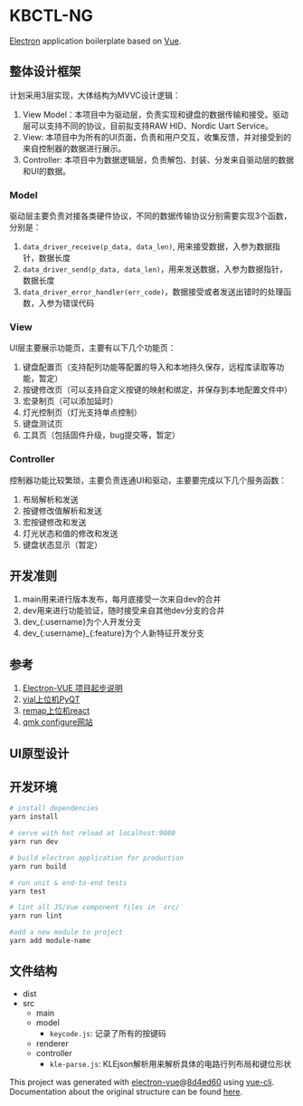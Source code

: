 # KBCTL-NG
[Electron](http://electron.atom.io/) application boilerplate based on [Vue](https://vuejs.org/).

## 整体设计框架

计划采用3层实现，大体结构为MVVC设计逻辑：
1. View Model：本项目中为驱动层，负责实现和键盘的数据传输和接受。驱动层可以支持不同的协议，目前拟支持RAW HID、Nordic Uart Service。
2. View: 本项目中为所有的UI页面，负责和用户交互，收集反馈，并对接受到的来自控制器的数据进行展示。
3. Controller: 本项目中为数据逻辑层，负责解包、封装、分发来自驱动层的数据和UI的数据。

### Model
驱动层主要负责对接各类硬件协议，不同的数据传输协议分别需要实现3个函数，分别是：
1. `data_driver_receive(p_data, data_len)`, 用来接受数据，入参为数据指针，数据长度
2. `data_driver_send(p_data, data_len)`，用来发送数据，入参为数据指针，数据长度
3. `data_driver_error_handler(err_code)`，数据接受或者发送出错时的处理函数，入参为错误代码

### View
UI层主要展示功能页，主要有以下几个功能页：
1. 键盘配置页（支持配列功能等配置的导入和本地持久保存，远程库读取等功能，暂定）
2. 按键修改页（可以支持自定义按键的映射和绑定，并保存到本地配置文件中）
3. 宏录制页（可以添加延时）
4. 灯光控制页（灯光支持单点控制）
5. 键盘测试页
6. 工具页（包括固件升级，bug提交等，暂定）

### Controller
控制器功能比较繁琐，主要负责连通UI和驱动，主要要完成以下几个服务函数：
1. 布局解析和发送
2. 按键修改值解析和发送
3. 宏按键修改和发送
4. 灯光状态和值的修改和发送
5. 键盘状态显示（暂定）

## 开发准则
1. main用来进行版本发布，每月底接受一次来自dev的合并
2. dev用来进行功能验证，随时接受来自其他dev分支的合并
3. dev\_{:username}为个人开发分支
4. dev\_{:username}\_{:feature}为个人新特征开发分支

## 参考

1. [Electron-VUE 项目起步说明](https://simulatedgreg.gitbooks.io/electron-vue/content/cn/webpack-configurations.html)
2. [vial上位机PyQT](https://github.com/Oh-My-Mechanical-Keyboard/KBCTL-NG/blob/main/README.md)
3. [remap上位机react](https://github.com/remap-keys/remap/blob/main/package.json)
4. [qmk configure网站](https://github.com/qmk/qmk_configurator/tree/master/src/components)

## UI原型设计

## 开发环境

``` bash
# install dependencies
yarn install

# serve with hot reload at localhost:9080
yarn run dev

# build electron application for production
yarn run build

# run unit & end-to-end tests
yarn test

# lint all JS/Vue component files in `src/`
yarn run lint

#add a new module to project
yarn add module-name
```

## 文件结构
- dist
- src
    - main
    - model
        - `keycode.js`: 记录了所有的按键码
    - renderer
    - controller
        - `kle-parse.js`: KLEjson解析用来解析具体的电路行列布局和键位形状

This project was generated with [electron-vue](https://github.com/SimulatedGREG/electron-vue)@[8d4ed60](https://github.com/SimulatedGREG/electron-vue/tree/8d4ed607d65300381a8f47d97923eb07832b1a9a) using [vue-cli](https://github.com/vuejs/vue-cli). Documentation about the original structure can be found [here](https://simulatedgreg.gitbooks.io/electron-vue/content/index.html).
